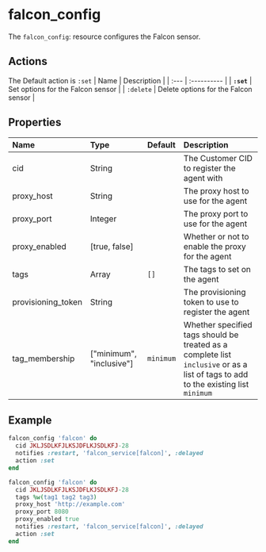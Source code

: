 # falcon_config

The `falcon_config`: resource configures the Falcon sensor.

## Actions

The Default action is `:set`
| Name | Description |
| :--- | :---------- |
| **`:set`** | Set options for the Falcon sensor |
| `:delete` | Delete options for the Falcon sensor |


## Properties

| Name | Type | Default | Description |
| :--- | :--- | :------ | :---------- |
| cid | String |  | The Customer CID to register the agent with
| proxy_host | String |  | The proxy host to use for the agent
| proxy_port | Integer |  | The proxy port to use for the agent
| proxy_enabled | [true, false] |  | Whether or not to enable the proxy for the agent
| tags | Array | `[]` | The tags to set on the agent
| provisioning_token | String |  | The provisioning token to use to register the agent
| tag_membership | ["minimum", "inclusive"] | `minimum` | Whether specified tags should be treated as a complete list `inclusive` or as a list of tags to add to the existing list `minimum`


## Example

```ruby
falcon_config 'falcon' do
  cid JKLJSDLKFJLKSJDFLKJSDLKFJ-28
  notifies :restart, 'falcon_service[falcon]', :delayed
  action :set
end
```

```ruby
falcon_config 'falcon' do
  cid JKLJSDLKFJLKSJDFLKJSDLKFJ-28
  tags %w(tag1 tag2 tag3)
  proxy_host 'http://example.com'
  proxy_port 8080
  proxy_enabled true
  notifies :restart, 'falcon_service[falcon]', :delayed
  action :set
end
```
